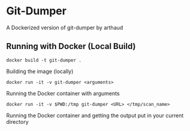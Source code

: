 # Git-Dumper

A Dockerized version of git-dumper by arthaud

## Running with Docker (Local Build)

```
docker build -t git-dumper .
```

Building the image (locally)

```
docker run -it -v git-dumper <arguments>
```

Running the Docker container with arguments

```
docker run -it -v $PWD:/tmp git-dumper <URL> </tmp/scan_name>
```
Running the Docker container and getting the output put in your current directory
